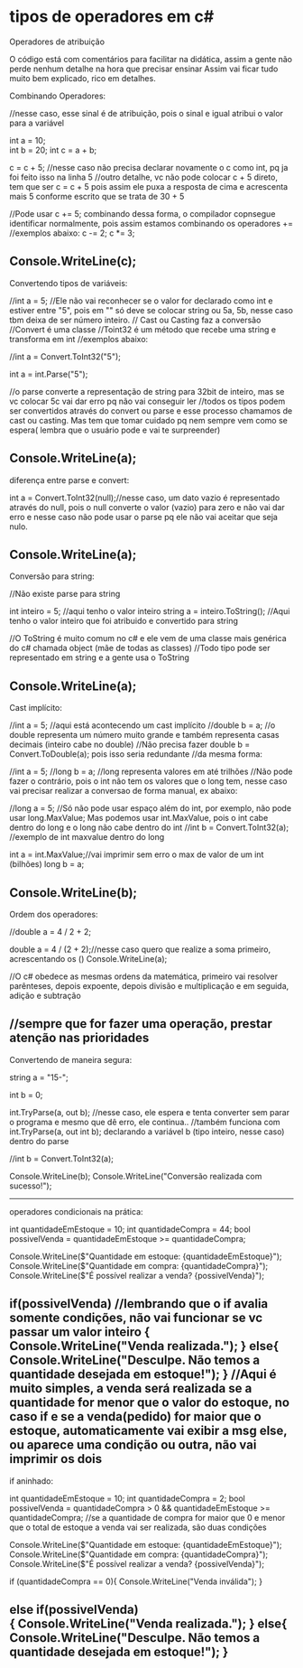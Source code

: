 # tipos de operadores em c#

Operadores de atribuição

O código está com comentários para facilitar na didática, assim a gente não perde nenhum detalhe na hora que precisar ensinar 
Assim vai ficar tudo muito bem explicado, rico em detalhes.
 

Combinando Operadores:

//nesse caso, esse sinal é de atribuição, pois o sinal e igual atribui o valor para a variável

int a = 10;   
int b = 20;
int c = a + b;

c = c + 5;  //nesse caso não precisa declarar novamente o c como int, pq ja foi feito isso na linha 5
//outro detalhe, vc não pode colocar c + 5 direto, tem que ser c = c + 5 pois assim ele puxa a resposta de cima e acrescenta mais 5 conforme escrito que se trata de 30 + 5

//Pode usar c += 5; combinando dessa forma, o compilador copnsegue identificar normalmente, pois assim estamos combinando os operadores +=
//exemplos abaixo:
c -= 2;
c *= 3;

Console.WriteLine(c);           
-------------------------------------------------------------------
Convertendo tipos de variáveis:

//int a = 5;  //Ele não vai reconhecer se o valor for declarado como int e estiver entre "5", pois em "" só deve se colocar string ou 5a, 5b, nesse caso tbm deixa de ser número inteiro.
// Cast ou Casting faz a conversão
//Convert é uma classe
//Toint32 é um método que recebe uma string e transforma em int
//exemplos abaixo:

//int a = Convert.ToInt32("5");

int a = int.Parse("5"); 

//o parse converte a representação de string para 32bit de inteiro, mas se vc colocar 5c vai dar erro pq não vai conseguir ler 
//todos os tipos podem ser convertidos através do convert ou parse e esse processo chamamos de cast ou casting. Mas tem que tomar cuidado pq nem sempre vem como se espera( lembra que o usuário pode e vai te surpreender)

Console.WriteLine(a);
-------------------------------------------------------------------------
diferença entre parse e convert:

int a = Convert.ToInt32(null);//nesse caso, um dato vazio é representado através do null, pois o null converte o valor (vazio) para zero e não vai dar erro e nesse caso não pode usar o parse pq ele não vai aceitar que seja nulo.

Console.WriteLine(a);
---------------------------------------------------------------------------
Conversão para string:

//Não existe parse para string

int inteiro = 5;  //aqui tenho o valor inteiro
string a = inteiro.ToString(); //Aqui tenho o valor inteiro que foi atribuido e convertido para string


//O ToString é muito comum no c# e ele vem de uma classe mais genérica do c# chamada object (mãe de todas as classes) 
//Todo tipo pode ser representado em string e a gente usa o ToString

Console.WriteLine(a);
------------------------------------------------------------------------------------------
Cast implícito:

//int a = 5;  //aqui está acontecendo um cast implícito
//double b = a; //o double representa um número muito grande e também representa casas decimais (inteiro cabe no double)
//Não precisa fazer double b = Convert.ToDouble(a); pois isso seria redundante
//da mesma forma:

//int a = 5;
//long b = a; //long representa valores em até trilhões
//Não pode fazer o contrário, pois o int não tem os valores que o long tem, nesse caso vai precisar realizar a conversao de forma manual, ex abaixo:

//long a = 5;  //Só não pode usar espaço além do int, por exemplo, não pode usar long.MaxValue; Mas podemos usar int.MaxValue, pois o int cabe dentro do long e o long não cabe dentro do int
//int b = Convert.ToInt32(a);
//exemplo de int maxvalue dentro do long

int a = int.MaxValue;//vai imprimir sem erro o max de valor de um int (bilhões)
long b = a;

Console.WriteLine(b);
----------------------------------------------------------
Ordem dos operadores:

//double a = 4 / 2 + 2;

double a = 4 / (2 + 2);//nesse caso quero que realize a soma primeiro, acrescentando os ()
Console.WriteLine(a);

//O c# obedece as mesmas ordens da matemática, primeiro vai resolver parênteses, depois expoente, depois divisão e multiplicação e em seguida, adição e subtração

//sempre que for fazer uma operação, prestar atenção nas prioridades
-------------------------------------------------------
Convertendo de maneira segura:

string a = "15-";

int b = 0;

int.TryParse(a, out b); //nesse caso, ele espera e tenta converter sem parar o programa e mesmo que dê erro, ele continua..
//também funciona com int.TryParse(a, out int b); declarando a variável b (tipo inteiro, nesse caso) dentro do parse

//int b = Convert.ToInt32(a);

Console.WriteLine(b);
Console.WriteLine("Conversão realizada com sucesso!");

-----------------------------------------------------------
operadores condicionais na prática:

int quantidadeEmEstoque = 10; 
int quantidadeCompra = 44;
bool possivelVenda = quantidadeEmEstoque >= quantidadeCompra;

Console.WriteLine($"Quantidade em estoque: {quantidadeEmEstoque}");
Console.WriteLine($"Quantidade em compra: {quantidadeCompra}");
Console.WriteLine($"É possível realizar a venda? {possivelVenda}");


if(possivelVenda)  //lembrando que o if avalia somente condições, não vai funcionar se vc passar um valor inteiro
{
    Console.WriteLine("Venda realizada.");
}
else{
    Console.WriteLine("Desculpe. Não temos a quantidade desejada em estoque!");
} 
//Aqui é muito simples, a venda será realizada se a quantidade for menor que o valor do estoque, no caso if e se a venda(pedido) for maior que o estoque, automaticamente vai exibir a msg else, ou aparece uma condição ou outra, não vai imprimir os dois
-------------------------------------------------------
if aninhado:

int quantidadeEmEstoque = 10; 
int quantidadeCompra = 2;
bool possivelVenda = quantidadeCompra > 0 && quantidadeEmEstoque >= quantidadeCompra; //se a quantidade de compra for maior que 0 e menor que o total de estoque a venda vai ser realizada, são duas condições

Console.WriteLine($"Quantidade em estoque: {quantidadeEmEstoque}");
Console.WriteLine($"Quantidade em compra: {quantidadeCompra}");
Console.WriteLine($"É possível realizar a venda? {possivelVenda}");

if (quantidadeCompra == 0){
    Console.WriteLine("Venda inválida");
}

 else if(possivelVenda)  
{
    Console.WriteLine("Venda realizada.");
}
else{
    Console.WriteLine("Desculpe. Não temos a quantidade desejada em estoque!");
} 
--------------------------------------------------------------










